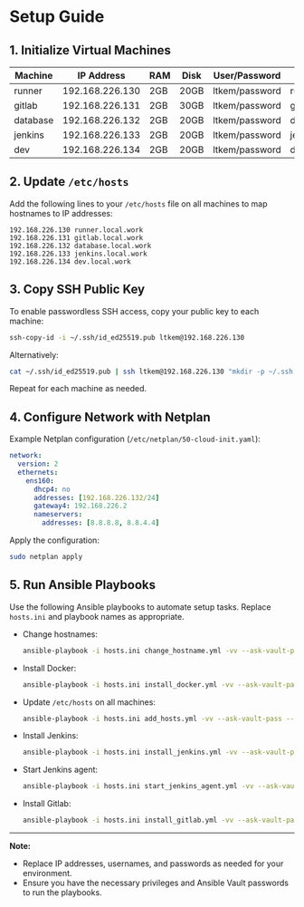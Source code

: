 # Setup Guide

## 1. Initialize Virtual Machines

| Machine   | IP Address        | RAM | Disk | User/Password   | Domain                |
|-----------|-------------------|-----|------|-----------------|-----------------------|
| runner    | 192.168.226.130   | 2GB | 20GB | ltkem/password  | runner.local.work     |
| gitlab    | 192.168.226.131   | 2GB | 30GB | ltkem/password  | gitlab.local.work     |
| database  | 192.168.226.132   | 2GB | 20GB | ltkem/password  | database.local.work   |
| jenkins   | 192.168.226.133   | 2GB | 20GB | ltkem/password  | jenkins.local.work    |
| dev       | 192.168.226.134   | 2GB | 20GB | ltkem/password  | dev.local.work        |

## 2. Update `/etc/hosts`

Add the following lines to your `/etc/hosts` file on all machines to map hostnames to IP addresses:

```text
192.168.226.130 runner.local.work
192.168.226.131 gitlab.local.work
192.168.226.132 database.local.work
192.168.226.133 jenkins.local.work
192.168.226.134 dev.local.work
```

## 3. Copy SSH Public Key

To enable passwordless SSH access, copy your public key to each machine:

```bash
ssh-copy-id -i ~/.ssh/id_ed25519.pub ltkem@192.168.226.130
```
Alternatively:
```bash
cat ~/.ssh/id_ed25519.pub | ssh ltkem@192.168.226.130 "mkdir -p ~/.ssh && cat >> ~/.ssh/authorized_keys"
```

Repeat for each machine as needed.

## 4. Configure Network with Netplan

Example Netplan configuration (`/etc/netplan/50-cloud-init.yaml`):

```yaml
network:
  version: 2
  ethernets:
    ens160:
      dhcp4: no
      addresses: [192.168.226.132/24]
      gateway4: 192.168.226.2
      nameservers:
        addresses: [8.8.8.8, 8.8.4.4]
```

Apply the configuration:

```bash
sudo netplan apply
```

## 5. Run Ansible Playbooks

Use the following Ansible playbooks to automate setup tasks. Replace `hosts.ini` and playbook names as appropriate.

- Change hostnames:
  ```bash
  ansible-playbook -i hosts.ini change_hostname.yml -vv --ask-vault-pass --ask-become-pass
  ```

- Install Docker:
  ```bash
  ansible-playbook -i hosts.ini install_docker.yml -vv --ask-vault-pass --ask-become-pass
  ```

- Update `/etc/hosts` on all machines:
  ```bash
  ansible-playbook -i hosts.ini add_hosts.yml -vv --ask-vault-pass --ask-become-pass
  ```

- Install Jenkins:
  ```bash
  ansible-playbook -i hosts.ini install_jenkins.yml -vv --ask-vault-pass --ask-become-pass
  ```

- Start Jenkins agent:
  ```bash
  ansible-playbook -i hosts.ini start_jenkins_agent.yml -vv --ask-vault-pass --ask-become-pass
  ```

- Install Gitlab:
  ```bash
  ansible-playbook -i hosts.ini install_gitlab.yml -vv --ask-vault-pass --ask-become-pass
  ```
---

**Note:**  
- Replace IP addresses, usernames, and passwords as needed for your environment.
- Ensure you have the necessary privileges and Ansible Vault passwords to run the playbooks.
